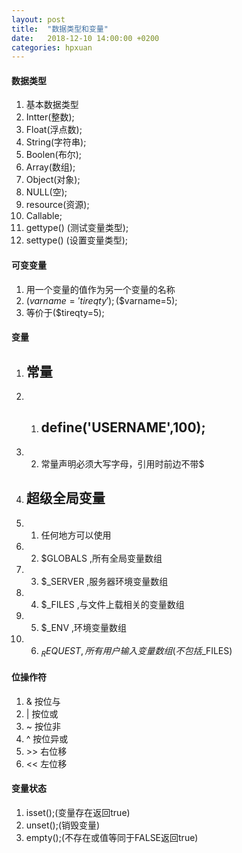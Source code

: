 ```yaml
---
layout: post
title:  "数据类型和变量"
date:   2018-12-10 14:00:00 +0200
categories: hpxuan
---
```

#### 数据类型  
1. 基本数据类型  
2. Intter(整数);  
3. Float(浮点数);  
4. String(字符串);  
5. Boolen(布尔);  
6. Array(数组);  
7. Object(对象);  
8. NULL(空);  
9. resource(资源);  
10. Callable;  
11. gettype() (测试变量类型);  
12. settype() (设置变量类型);  

#### 可变变量  
1. 用一个变量的值作为另一个变量的名称  
2. ($varname='tireqty');($$varname=5);
3. 等价于($tireqty=5);

#### 变量  
1. ## 常量  
1. 1. ## define('USERNAME',100);  
1. 2. 常量声明必须大写字母，引用时前边不带$  
2. ## 超级全局变量  
2. 1. 任何地方可以使用  
2. 2. $GLOBALS ,所有全局变量数组  
2. 3. $_SERVER ,服务器环境变量数组  
2. 4. $_FILES ,与文件上载相关的变量数组  
2. 5. $_ENV ,环境变量数组  
2. 6. $_REQUEST ,所有用户输入变量数组(不包括$_FILES)  

#### 位操作符  
1. & 按位与  
2. \| 按位或  
3. ~ 按位非  
4. ^ 按位异或  
5. \>> 右位移  
6. << 左位移  

#### 变量状态
1. isset();(变量存在返回true)  
2. unset();(销毁变量)  
3. empty();(不存在或值等同于FALSE返回true)  
